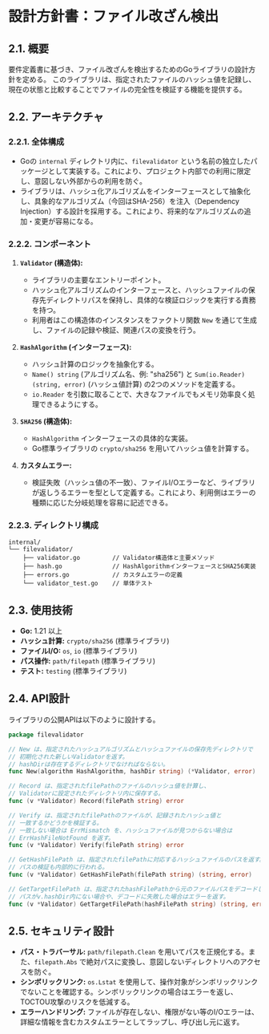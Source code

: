 # 設計方針書：ファイル改ざん検出

## 2.1. 概要

要件定義書に基づき、ファイル改ざんを検出するためのGoライブラリの設計方針を定める。
このライブラリは、指定されたファイルのハッシュ値を記録し、現在の状態と比較することでファイルの完全性を検証する機能を提供する。

## 2.2. アーキテクチャ

### 2.2.1. 全体構成

-   Goの `internal` ディレクトリ内に、`filevalidator` という名前の独立したパッケージとして実装する。これにより、プロジェクト内部での利用に限定し、意図しない外部からの利用を防ぐ。
-   ライブラリは、ハッシュ化アルゴリズムをインターフェースとして抽象化し、具象的なアルゴリズム（今回はSHA-256）を注入（Dependency Injection）する設計を採用する。これにより、将来的なアルゴリズムの追加・変更が容易になる。

### 2.2.2. コンポーネント

1.  **`Validator` (構造体):**
    -   ライブラリの主要なエントリーポイント。
    -   ハッシュ化アルゴリズムのインターフェースと、ハッシュファイルの保存先ディレクトリパスを保持し、具体的な検証ロジックを実行する責務を持つ。
    -   利用者はこの構造体のインスタンスをファクトリ関数 `New` を通じて生成し、ファイルの記録や検証、関連パスの変換を行う。

2.  **`HashAlgorithm` (インターフェース):**
    -   ハッシュ計算のロジックを抽象化する。
    -   `Name() string` (アルゴリズム名、例: "sha256") と `Sum(io.Reader) (string, error)` (ハッシュ値計算) の2つのメソッドを定義する。
    -   `io.Reader` を引数に取ることで、大きなファイルでもメモリ効率良く処理できるようにする。

3.  **`SHA256` (構造体):**
    -   `HashAlgorithm` インターフェースの具体的な実装。
    -   Go標準ライブラリの `crypto/sha256` を用いてハッシュ値を計算する。

4.  **カスタムエラー:**
    -   検証失敗（ハッシュ値の不一致）、ファイルI/Oエラーなど、ライブラリが返しうるエラーを型として定義する。これにより、利用側はエラーの種類に応じた分岐処理を容易に記述できる。

### 2.2.3. ディレクトリ構成

```
internal/
└── filevalidator/
    ├── validator.go         // Validator構造体と主要メソッド
    ├── hash.go              // HashAlgorithmインターフェースとSHA256実装
    ├── errors.go            // カスタムエラーの定義
    └── validator_test.go    // 単体テスト
```

## 2.3. 使用技術

-   **Go:** 1.21 以上
-   **ハッシュ計算:** `crypto/sha256` (標準ライブラリ)
-   **ファイルI/O:** `os`, `io` (標準ライブラリ)
-   **パス操作:** `path/filepath` (標準ライブラリ)
-   **テスト:** `testing` (標準ライブラリ)

## 2.4. API設計

ライブラリの公開APIは以下のように設計する。

```go
package filevalidator

// New は、指定されたハッシュアルゴリズムとハッシュファイルの保存先ディレクトリで
// 初期化された新しいValidatorを返す。
// hashDirは存在するディレクトリでなければならない。
func New(algorithm HashAlgorithm, hashDir string) (*Validator, error)

// Record は、指定されたfilePathのファイルのハッシュ値を計算し、
// Validatorに設定されたディレクトリ内に保存する。
func (v *Validator) Record(filePath string) error

// Verify は、指定されたfilePathのファイルが、記録されたハッシュ値と
// 一致するかどうかを検証する。
// 一致しない場合は ErrMismatch を、ハッシュファイルが見つからない場合は
// ErrHashFileNotFound を返す。
func (v *Validator) Verify(filePath string) error

// GetHashFilePath は、指定されたfilePathに対応するハッシュファイルのパスを返す。
// パスの検証も内部的に行われる。
func (v *Validator) GetHashFilePath(filePath string) (string, error)

// GetTargetFilePath は、指定されたhashFilePathから元のファイルパスをデコードして返す。
// パスがv.hashDir内にない場合や、デコードに失敗した場合はエラーを返す。
func (v *Validator) GetTargetFilePath(hashFilePath string) (string, error)
```

## 2.5. セキュリティ設計

-   **パス・トラバーサル:** `path/filepath.Clean` を用いてパスを正規化する。また、`filepath.Abs` で絶対パスに変換し、意図しないディレクトリへのアクセスを防ぐ。
-   **シンボリックリンク:** `os.Lstat` を使用して、操作対象がシンボリックリンクでないことを確認する。シンボリックリンクの場合はエラーを返し、TOCTOU攻撃のリスクを低減する。
-   **エラーハンドリング:** ファイルが存在しない、権限がない等のI/Oエラーは、詳細な情報を含むカスタムエラーとしてラップし、呼び出し元に返す。
